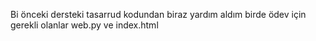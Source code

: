 Bi önceki dersteki tasarrud kodundan biraz yardım aldım birde ödev için gerekli olanlar web.py ve index.html
